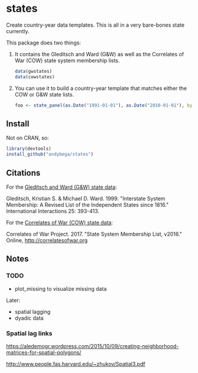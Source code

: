 # states

Create country-year data templates. This is all in a very bare-bones state currently.

This package does two things:

1. It contains the Gleditsch and Ward (G&W) as well as the Correlates of War (COW) state system membership lists. 
    ```r
    data(gwstates)
    data(cowstates)
    ```
2. You can use it to build a country-year template that matches either the COW or G&W state lists. 
    ```r
    foo <- state_panel(as.Date("1991-01-01"), as.Date("2010-01-01"), by = "year")
    ```

## Install

Not on CRAN, so:

```r
library(devtools)
install_github("andybega/states")
```

## Citations

For the [Gleditsch and Ward (G&W) state data](http://privatewww.essex.ac.uk/~ksg/statelist.html):

Gleditsch, Kristian S. & Michael D. Ward. 1999. "Interstate System Membership: A Revised List of the Independent States since 1816." International Interactions 25: 393-413.

For the [Correlates of War (COW) state data](http://www.correlatesofwar.org/data-sets/state-system-membership):

Correlates of War Project. 2017. "State System Membership List, v2016." Online, http://correlatesofwar.org


## Notes

### TODO

- plot_missing to visualize missing data

Later:

- spatial lagging
- dyadic data

### Spatial lag links

https://aledemogr.wordpress.com/2015/10/09/creating-neighborhood-matrices-for-spatial-polygons/

http://www.people.fas.harvard.edu/~zhukov/Spatial3.pdf


